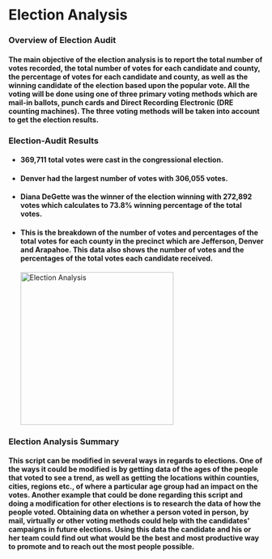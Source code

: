 # Election Analysis
### Overview of Election Audit
#### The main objective of the election analysis is to report the total number of votes recorded, the total number of votes for each candidate and county, the percentage of votes for each candidate and county, as well as the winning candidate of the election based upon the popular vote. All the voting will be done using one of three primary voting methods which are mail-in ballots, punch cards and Direct Recording Electronic (DRE counting machines). The three voting methods will be taken into account to get the election results.

### Election-Audit Results
- #### 369,711 total votes were cast in the congressional election.
- #### Denver had the largest number of votes with 306,055 votes.
- #### Diana DeGette was the winner of the election winning with 272,892 votes which calculates to 73.8% winning percentage of the total votes.
- #### This is the breakdown of the number of votes and percentages of the total votes for each county in the precinct which are Jefferson, Denver and Arapahoe. This data also shows the number of votes and the percentages of the total votes each candidate received.
  <img width="302" alt="Election Analysis" src="https://user-images.githubusercontent.com/86431959/126725468-8ad0cf58-e061-4784-b8a8-4f7fc5d357f1.png">

### Election Analysis Summary
#### This script can be modified in several ways in regards to elections. One of the ways it could be modified is by getting data of the ages of the people that voted to see a trend, as well as getting the locations within counties, cities, regions etc., of where a particular age group had an impact on the votes. Another example that could be done regarding this script and doing a modification for other elections is to research the data of how the people voted. Obtaining data on whether a person voted in person, by mail, virtually or other voting methods could help with the candidates' campaigns in future elections. Using this data the candidate and his or her team could find out what would be the best and most productive way to promote and to reach out the most people possible. 
